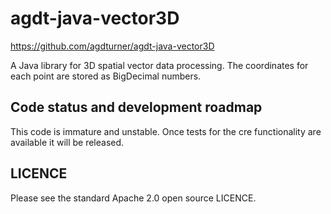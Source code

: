# agdt-java-vector3D

https://github.com/agdturner/agdt-java-vector3D

A Java library for 3D spatial vector data processing. The coordinates for each point are stored as BigDecimal numbers.

## Code status and development roadmap
This code is immature and unstable. Once tests for the cre functionality are available it will be released.

## LICENCE
Please see the standard Apache 2.0 open source LICENCE.
